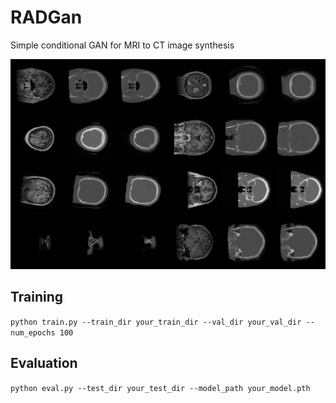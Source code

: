 # RADGan
Simple conditional GAN for MRI to CT image synthesis

![](results.png)

## Training

`python train.py --train_dir your_train_dir --val_dir your_val_dir --num_epochs 100`

## Evaluation

`python eval.py --test_dir your_test_dir --model_path your_model.pth`
